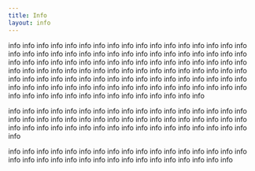 ```yaml
---
title: Info
layout: info
---
```

info info info info info info info info info info info info info info info info info info info info info info info info info info info info info info info info info info info info info info info info info info info info info info info info info info info info info info info info info info info info info info info info info info info info info info info info info info info info info info info info info info info info info info info info info info info info info info info info info info info info info info info info info info info info info info info info info info info info 

info info info info info info info info info info info info info info info info info info info info info info info info info info info info info info info info info info info info info info info info info info info info info info info info info info info info 

info info info info info info info info info info info info info info info info info info info info info info info info info info info info info info info info info 